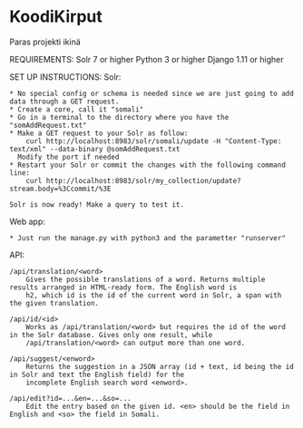 # KoodiKirput
Paras projekti ikinä

REQUIREMENTS:
Solr 7 or higher
Python 3 or higher
Django 1.11 or higher

SET UP INSTRUCTIONS:
Solr:
    
    * No special config or schema is needed since we are just going to add data through a GET request.
    * Create a core, call it "somali"
    * Go in a terminal to the directory where you have the "somAddRequest.txt"
    * Make a GET request to your Solr as follow:
        curl http://localhost:8983/solr/somali/update -H "Content-Type: text/xml" --data-binary @somAddRequest.txt
      Modify the port if needed
    * Restart your Solr or commit the changes with the following command line:
        curl http://localhost:8983/solr/my_collection/update?stream.body=%3Ccommit/%3E
    
    Solr is now ready! Make a query to test it.

Web app:
    
    * Just run the manage.py with python3 and the parametter "runserver"

API:

    /api/translation/<word>
        Gives the possible translations of a word. Returns multiple results arranged in HTML-ready form. The English word is
        h2, which id is the id of the current word in Solr, a span with the given translation.

    /api/id/<id>
        Works as /api/translation/<word> but requires the id of the word in the Solr database. Gives only one result, while
        /api/translation/<word> can output more than one word.

    /api/suggest/<enword>
        Returns the suggestion in a JSON array (id + text, id being the id in Solr and text the English field) for the
        incomplete English search word <enword>.

    /api/edit?id=...&en=...&so=...
        Edit the entry based on the given id. <en> should be the field in English and <so> the field in Somali.
